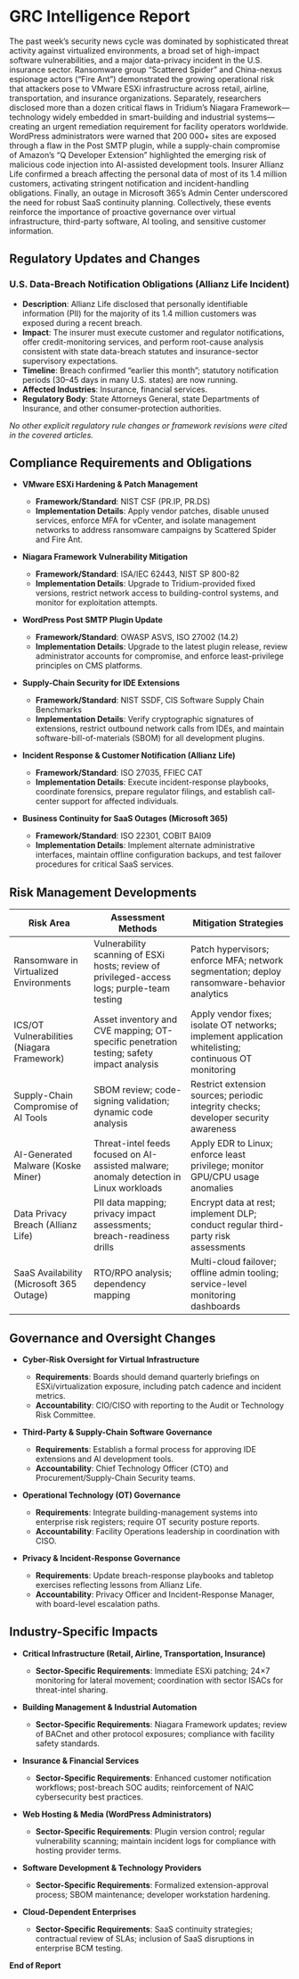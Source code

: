 # GRC Intelligence Report

The past week’s security news cycle was dominated by sophisticated threat activity against virtualized environments, a broad set of high-impact software vulnerabilities, and a major data-privacy incident in the U.S. insurance sector. Ransomware group “Scattered Spider” and China-nexus espionage actors (“Fire Ant”) demonstrated the growing operational risk that attackers pose to VMware ESXi infrastructure across retail, airline, transportation, and insurance organizations. Separately, researchers disclosed more than a dozen critical flaws in Tridium’s Niagara Framework—technology widely embedded in smart-building and industrial systems—creating an urgent remediation requirement for facility operators worldwide. WordPress administrators were warned that 200 000+ sites are exposed through a flaw in the Post SMTP plugin, while a supply-chain compromise of Amazon’s “Q Developer Extension” highlighted the emerging risk of malicious code injection into AI-assisted development tools. Insurer Allianz Life confirmed a breach affecting the personal data of most of its 1.4 million customers, activating stringent notification and incident-handling obligations. Finally, an outage in Microsoft 365’s Admin Center underscored the need for robust SaaS continuity planning. Collectively, these events reinforce the importance of proactive governance over virtual infrastructure, third-party software, AI tooling, and sensitive customer information.

## Regulatory Updates and Changes

### U.S. Data-Breach Notification Obligations (Allianz Life Incident)
- **Description**: Allianz Life disclosed that personally identifiable information (PII) for the majority of its 1.4 million customers was exposed during a recent breach.  
- **Impact**: The insurer must execute customer and regulator notifications, offer credit-monitoring services, and perform root-cause analysis consistent with state data-breach statutes and insurance-sector supervisory expectations.  
- **Timeline**: Breach confirmed “earlier this month”; statutory notification periods (30–45 days in many U.S. states) are now running.  
- **Affected Industries**: Insurance, financial services.  
- **Regulatory Body**: State Attorneys General, state Departments of Insurance, and other consumer-protection authorities.

*No other explicit regulatory rule changes or framework revisions were cited in the covered articles.*

## Compliance Requirements and Obligations

- **VMware ESXi Hardening & Patch Management**  
  - **Framework/Standard**: NIST CSF (PR.IP, PR.DS)  
  - **Implementation Details**: Apply vendor patches, disable unused services, enforce MFA for vCenter, and isolate management networks to address ransomware campaigns by Scattered Spider and Fire Ant.

- **Niagara Framework Vulnerability Mitigation**  
  - **Framework/Standard**: ISA/IEC 62443, NIST SP 800-82  
  - **Implementation Details**: Upgrade to Tridium-provided fixed versions, restrict network access to building-control systems, and monitor for exploitation attempts.

- **WordPress Post SMTP Plugin Update**  
  - **Framework/Standard**: OWASP ASVS, ISO 27002 (14.2)  
  - **Implementation Details**: Upgrade to the latest plugin release, review administrator accounts for compromise, and enforce least-privilege principles on CMS platforms.

- **Supply-Chain Security for IDE Extensions**  
  - **Framework/Standard**: NIST SSDF, CIS Software Supply Chain Benchmarks  
  - **Implementation Details**: Verify cryptographic signatures of extensions, restrict outbound network calls from IDEs, and maintain software-bill-of-materials (SBOM) for all development plugins.

- **Incident Response & Customer Notification (Allianz Life)**  
  - **Framework/Standard**: ISO 27035, FFIEC CAT  
  - **Implementation Details**: Execute incident-response playbooks, coordinate forensics, prepare regulator filings, and establish call-center support for affected individuals.

- **Business Continuity for SaaS Outages (Microsoft 365)**  
  - **Framework/Standard**: ISO 22301, COBIT BAI09  
  - **Implementation Details**: Implement alternate administrative interfaces, maintain offline configuration backups, and test failover procedures for critical SaaS services.

## Risk Management Developments

| Risk Area | Assessment Methods | Mitigation Strategies |
|-----------|-------------------|-----------------------|
| Ransomware in Virtualized Environments | Vulnerability scanning of ESXi hosts; review of privileged-access logs; purple-team testing | Patch hypervisors; enforce MFA; network segmentation; deploy ransomware-behavior analytics |
| ICS/OT Vulnerabilities (Niagara Framework) | Asset inventory and CVE mapping; OT-specific penetration testing; safety impact analysis | Apply vendor fixes; isolate OT networks; implement application whitelisting; continuous OT monitoring |
| Supply-Chain Compromise of AI Tools | SBOM review; code-signing validation; dynamic code analysis | Restrict extension sources; periodic integrity checks; developer security awareness |
| AI-Generated Malware (Koske Miner) | Threat-intel feeds focused on AI-assisted malware; anomaly detection in Linux workloads | Apply EDR to Linux; enforce least privilege; monitor GPU/CPU usage anomalies |
| Data Privacy Breach (Allianz Life) | PII data mapping; privacy impact assessments; breach-readiness drills | Encrypt data at rest; implement DLP; conduct regular third-party risk assessments |
| SaaS Availability (Microsoft 365 Outage) | RTO/RPO analysis; dependency mapping | Multi-cloud failover; offline admin tooling; service-level monitoring dashboards |

## Governance and Oversight Changes

- **Cyber-Risk Oversight for Virtual Infrastructure**  
  - **Requirements**: Boards should demand quarterly briefings on ESXi/virtualization exposure, including patch cadence and incident metrics.  
  - **Accountability**: CIO/CISO with reporting to the Audit or Technology Risk Committee.

- **Third-Party & Supply-Chain Software Governance**  
  - **Requirements**: Establish a formal process for approving IDE extensions and AI development tools.  
  - **Accountability**: Chief Technology Officer (CTO) and Procurement/Supply-Chain Security teams.

- **Operational Technology (OT) Governance**  
  - **Requirements**: Integrate building-management systems into enterprise risk registers; require OT security posture reports.  
  - **Accountability**: Facility Operations leadership in coordination with CISO.

- **Privacy & Incident-Response Governance**  
  - **Requirements**: Update breach-response playbooks and tabletop exercises reflecting lessons from Allianz Life.  
  - **Accountability**: Privacy Officer and Incident-Response Manager, with board-level escalation paths.

## Industry-Specific Impacts

- **Critical Infrastructure (Retail, Airline, Transportation, Insurance)**  
  - **Sector-Specific Requirements**: Immediate ESXi patching; 24×7 monitoring for lateral movement; coordination with sector ISACs for threat-intel sharing.

- **Building Management & Industrial Automation**  
  - **Sector-Specific Requirements**: Niagara Framework updates; review of BACnet and other protocol exposures; compliance with facility safety standards.

- **Insurance & Financial Services**  
  - **Sector-Specific Requirements**: Enhanced customer notification workflows; post-breach SOC audits; reinforcement of NAIC cybersecurity best practices.

- **Web Hosting & Media (WordPress Administrators)**  
  - **Sector-Specific Requirements**: Plugin version control; regular vulnerability scanning; maintain incident logs for compliance with hosting provider terms.

- **Software Development & Technology Providers**  
  - **Sector-Specific Requirements**: Formalized extension-approval process; SBOM maintenance; developer workstation hardening.

- **Cloud-Dependent Enterprises**  
  - **Sector-Specific Requirements**: SaaS continuity strategies; contractual review of SLAs; inclusion of SaaS disruptions in enterprise BCM testing.

**End of Report**